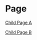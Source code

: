 Page
================

[Child Page A](testReadAllPages_Nested_A.md)

[Child Page B](testReadAllPages_Nested_B.md)
